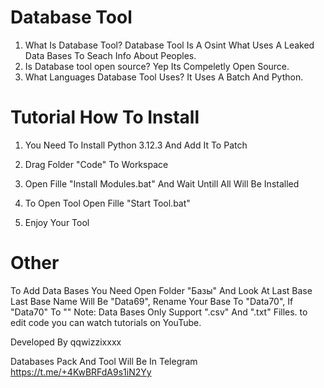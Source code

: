 # Database Tool

1. What Is Database Tool?
  Database Tool Is A Osint  What Uses A Leaked Data Bases To Seach Info About Peoples.
2. Is Database tool open source?
   Yep Its Compeletly Open Source.
3. What Languages Database Tool Uses?
   It Uses A Batch And Python.

# Tutorial How To Install

1. You Need To Install Python 3.12.3 And Add It To Patch
   
2. Drag Folder "Code" To Workspace

3. Open Fille "Install Modules.bat" And Wait Untill All Will Be Installed

4. To Open Tool Open Fille "Start Tool.bat"

5. Enjoy Your Tool

# Other

To Add Data Bases You Need Open Folder "Базы" And Look At Last Base Last Base Name Will Be "Data69", Rename Your Base To "Data70", If "Data70" To ""
Note: Data Bases Only Support ".csv" And ".txt" Filles.
to edit code you can watch tutorials on YouTube.

Developed By qqwizzixxxx

Databases Pack And Tool Will Be In Telegram
https://t.me/+4KwBRFdA9s1iN2Yy
